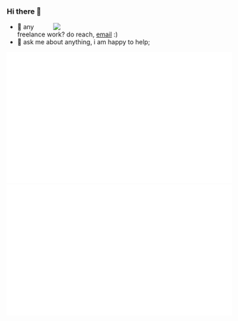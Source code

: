 ### Hi there 👋
<a href="https://github-readme-stats.vercel.app/api?username=TheYuhan-Lu&show_icons=true&theme=flag-india"><img align="right" width="400" src="https://github-readme-stats.vercel.app/api?username=TheYuhan-Lu&show_icons=true&theme=flag-india" /></a>

- 💼 any freelance work? do reach, [email](mailto:abhishek.naidu@cred.club) :)
- 💬 ask me about anything, i am happy to help;


![Stats Overview](https://raw.githubusercontent.com/rahul-jha98/github-stats-transparent/output/generated/overview.svg)
![Most Used Languages](https://raw.githubusercontent.com/rahul-jha98/github-stats-transparent/output/generated/languages.svg)

<!--
**TheYuhan-Lu/TheYuhan-Lu** is a ✨ _special_ ✨ repository because its `README.md` (this file) appears on your GitHub profile.

Here are some ideas to get you started:

- 🔭 I’m currently working on ...
- 🌱 I’m currently learning ...
- 👯 I’m looking to collaborate on ...
- 🤔 I’m looking for help with ...
- 💬 Ask me about ...
- 📫 How to reach me: ...
- 😄 Pronouns: ...
- ⚡ Fun fact: ...
-->
